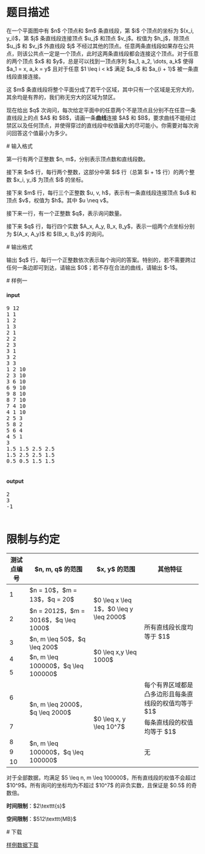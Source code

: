 # 题目描述

<p>在一个平面图中有 $n$ 个顶点和 $m$ 条直线段，第 $i$ 个顶点的坐标为 $(x_i, y_i)$，第 $j$ 条直线段连接顶点 $u_j$ 和顶点 $v_j$。权值为 $h_j$，除顶点 $u_j$ 和 $v_j$ 外直线段 $j$ 不经过其他的顶点。任意两条直线段如果存在公共点，则该公共点一定是一个顶点，此时这两条直线段都会连接这个顶点。对于任意的两个顶点 $x$ 和 $y$，总是可以找到一顶点序列 $a_1, a_2, \dots, a_k$ 使得 $a_1 = x, a_k = y$ 且对于任意 $1 \leq i &lt; k$ 满足 $a_i$ 和 $a_{i + 1}$ 被一条直线段直接连接。</p>
<p>这 $m$ 条直线段将整个平面分成了若干个区域，其中只有一个区域是无穷大的，其余均是有界的，我们称无穷大的区域为禁区。</p>
<p>现在给出 $q$ 次询问，每次给定平面中的任意两个不是顶点且分别不在任意一条直线段上的点 $A$ 和 $B$，请画一条<strong>曲线</strong>连接 $A$ 和 $B$，要求曲线不能经过禁区以及任何顶点，并使得穿过的直线段中权值最大的尽可能小。你需要对每次询问回答这个值最小为多少。</p>
# 输入格式


<p>第一行有两个正整数 $n, m$，分别表示顶点数和直线段数。</p>
<p>接下来 $n$ 行，每行两个整数，这部分中第 $i$ 行（总第 $i + 1$ 行）的两个整数 $x_i, y_i$ 为顶点 $i$ 的坐标。</p>
<p>接下来 $m$ 行，每行三个正整数 $u, v, h$，表示有一条直线段连接顶点 $u$ 和顶点 $v$，权值为 $h$。其中 $u \neq v$。</p>
<p>接下来一行，有一个正整数 $q$，表示询问数量。</p>
<p>接下来 $q$ 行，每行四个实数 $A_x, A_y, B_x, B_y$，表示一组两个点坐标分别为 $(A_x, A_y)$ 和 $(B_x, B_y)$ 的询问。</p>
# 输出格式


<p>输出 $q$ 行，每行一个正整数依次表示每个询问的答案。特别的，若不需要跨过任何一条边即可到达，请输出 $0$；若不存在合法的曲线，请输出 $-1$。</p>
# 样例一


<h4>input</h4>
<pre>9 12
1 1
1 2
1 3
2 1
2 2
2 3
3 1
3 2
3 3
1 2 10
2 3 10
3 6 10
6 9 10
9 8 10
8 7 10
7 4 10
4 1 10
2 5 3
5 8 2
5 6 4
4 5 1
3
1.5 1.5 2.5 2.5
1.5 2.5 2.5 1.5
0.5 0.5 1.5 1.5

</pre>

<h4>output</h4>
<pre>2
3
-1

</pre>

# 限制与约定


<div class="table-responsive">
<table class="table table-bordered table-text-center table-vertical-middle"><thead><tr><th>测试点编号</th><th>$n, m, q$ 的范围</th><th>$x, y$ 的范围</th><th>其他特征</th></tr></thead><tbody><tr><td>1</td><td>$n = 10$，$m = 13$，$q = 20$</td><td rowspan="2">$0 \leq x \leq 1$，$0 \leq y \leq 2000$</td><td rowspan="5">所有直线段长度均等于 $1$</td></tr><tr><td>2</td><td>$n = 2012$，$m = 3016$，$q \leq 1000$</td></tr><tr><td>3</td><td>$n, m \leq 50$，$q \leq 200$</td><td rowspan="3">$0 \leq x,y \leq 1000$</td></tr><tr><td>4</td><td rowspan="2">$n, m \leq 100000$，$q \leq 100000$</td></tr><tr><td>5</td></tr><tr><td>6</td><td rowspan="2">$n, m \leq 2000$，$q \leq 2000$</td><td rowspan="5">$0 \leq x, y \leq 10^7$</td><td>每个有界区域都是凸多边形且每条直线段的权值均等于 $1$</td></tr><tr><td>7</td><td>每条直线段的权值均等于 $1$</td></tr><tr><td>8</td><td rowspan="3">$n, m \leq 100000$，$q \leq 100000$</td><td rowspan="3">无</td></tr><tr><td>9</td></tr><tr><td>10</td></tr></tbody></table></div>

<p>对于全部数据，均满足 $5 \leq n, m \leq 100000$，所有直线段的权值不会超过 $10^9$。所有询问的坐标均为不超过 $10^7$ 的非负实数，且保证是 $0.5$ 的奇数倍。</p>
<p><strong>时间限制</strong>：$2\texttt{s}$</p>
<p><strong>空间限制</strong>：$512\texttt{MB}$</p>
# 下载


<p><a href="/download.php?type=problem&amp;id=57">样例数据下载</a></p>

